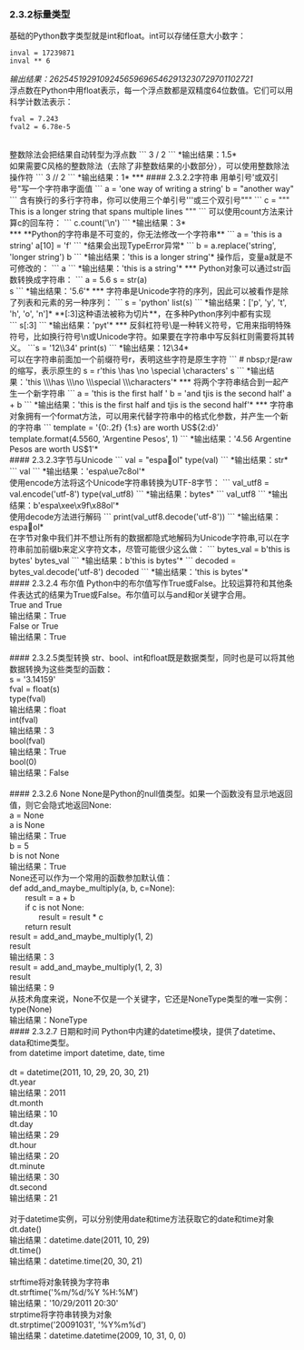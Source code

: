 ### 2.3.2标量类型
基础的Python数字类型就是int和float。int可以存储任意大小数字：
```
inval = 17239871
inval ** 6
```
*输出结果：26254519291092456596965462913230729701102721*
<br>
浮点数在Python中用float表示，每一个浮点数都是双精度64位数值。它们可以用科学计数法表示：<br>
```
fval = 7.243
fval2 = 6.78e-5
```
<br>
整数除法会把结果自动转型为浮点数
```
3 / 2
```
*输出结果：1.5*
<br>
如果需要C风格的整数除法（去除了非整数结果的小数部分），可以使用整数除法操作符
```
3 // 2
```
*输出结果：1*
***
#### 2.3.2.2字符串
用单引号'或双引号"写一个字符串字面值
```
a = 'one way of writing a string'
b = "another way"
```
含有换行的多行字符串，你可以使用三个单引号'''或三个双引号"""
```
c = """
This is a longer string that
spans multiple lines
"""
```
可以使用count方法来计算c的回车符：
```
c.count('\n')
```
*输出结果：3*<br>
***
**Python的字符串是不可变的，你无法修改一个字符串**
```
a = 'this is a string'
a[10] = 'f'
```
*结果会出现TypeError异常*
```
b = a.replace('string', 'longer string')
b
```
*输出结果：'this is a longer string'*
操作后，变量a就是不可修改的：
```
a
```
*输出结果：'this is a string'*
***
Python对象可以通过str函数转换成字符串：
```
a = 5.6
s = str(a)<br>
s
```
*输出结果：'5.6'*
***
字符串是Unicode字符的序列，因此可以被看作是除了列表和元素的另一种序列：
```
s = 'python'
list(s)
```
*输出结果：['p', 'y', 't', 'h', 'o', 'n']*
**[:3]这种语法被称为切片**，在多种Python序列中都有实现<br>
```
s[:3]
```
*输出结果：'pyt'*
***
反斜杠符号\是一种转义符号，它用来指明特殊符号，比如换行符号\n或Unicode字符。如果要在字符串中写反斜杠则需要将其转义。
```s = '12\\34'
print(s)
```
*输出结果：12\34*
<br>
可以在字符串前面加一个前缀符号r，表明这些字符是原生字符
```
# nbsp;r是raw的缩写，表示原生的
s = r'this \has \no \special \characters'
s
```
*输出结果：'this \\\has \\\no \\\special \\\characters'*
***
将两个字符串结合到一起产生一个新字符串
```
a = 'this is the first half '
b = 'and tjis is the second half'
a + b
```
*输出结果：'this is the first half and tjis is the second half'*
***
字符串对象拥有一个format方法，可以用来代替字符串中的格式化参数，并产生一个新的字符串
```
template = '{0:.2f} {1:s} are worth US${2:d}'
template.format(4.5560, 'Argentine Pesos', 1)
```
*输出结果：'4.56 Argentine Pesos are worth US$1'*
<br>
#### 2.3.2.3字节与Unicode
```
val = "espaol"
type(val)
```
*输出结果：str*
```
val
```
*输出结果：'espa\ue7c8ol'*
<br>
使用encode方法将这个Unicode字符串转换为UTF-8字节：
```
val_utf8 = val.encode('utf-8')
type(val_utf8)
```
*输出结果：bytes*
```
val_utf8
```
*输出结果：b'espa\xee\x9f\x88ol'*
<br>
使用decode方法进行解码
```
print(val_utf8.decode('utf-8'))
```
*输出结果：espaol*
<br>
在字节对象中我们并不想让所有的数据都隐式地解码为Unicode字符串,可以在字符串前加前缀b来定义字符文本，尽管可能很少这么做：
```
bytes_val = b'this is bytes'
bytes_val
```
*输出结果：b'this is bytes'*
```
decoded = bytes_val.decode('utf-8')
decoded
```
*输出结果：'this is bytes'*
<br>
#### 2.3.2.4  布尔值
Python中的布尔值写作True或False。比较运算符和其他条件表达式的结果为True或False。布尔值可以与and和or关键字合用。<br>
True and True<br>
输出结果：True<br>
False or True<br>
输出结果：True<br>
<br>
#### 2.3.2.5类型转换
str、bool、int和float既是数据类型，同时也是可以将其他数据转换为这些类型的函数：<br>
s = '3.14159'<br>
fval = float(s)<br>
type(fval)<br>
输出结果：float<br>
int(fval)<br>
输出结果：3<br>
bool(fval)<br>
输出结果：True<br>
bool(0)<br>
输出结果：False<br>
<br>
#### 2.3.2.6  None
None是Python的null值类型。如果一个函数没有显示地返回值，则它会隐式地返回None:<br>
a = None<br>
a is None<br>
输出结果：True<br>
b = 5<br>
b is not None<br>
输出结果：True<br>
None还可以作为一个常用的函数参加默认值：<br>
def add_and_maybe_multiply(a, b, c=None):<br>
    &nbsp;&nbsp;&nbsp;&nbsp;&nbsp;&nbsp;&nbsp;result = a + b<br>
    &nbsp;&nbsp;&nbsp;&nbsp;&nbsp;&nbsp;&nbsp;if c is not None:<br>
        &nbsp;&nbsp;&nbsp;&nbsp;&nbsp;&nbsp;&nbsp;&nbsp;&nbsp;&nbsp;&nbsp;&nbsp;&nbsp;result = result * c<br>
    &nbsp;&nbsp;&nbsp;&nbsp;&nbsp;&nbsp;&nbsp;return result<br>
result = add_and_maybe_multiply(1, 2)<br>
result<br>
输出结果：3<br>
result = add_and_maybe_multiply(1, 2, 3)<br>
result<br>
输出结果：9<br>
从技术角度来说，None不仅是一个关键字，它还是NoneType类型的唯一实例：<br>
type(None)<br>
输出结果：NoneType<br>
#### 2.3.2.7  日期和时间
Python中内建的datetime模块，提供了datetime、data和time类型。<br>
from datetime import datetime, date, time<br>
<br>
dt = datetime(2011, 10, 29, 20, 30, 21)<br>
dt.year<br>
输出结果：2011<br>
dt.month<br>
输出结果：10<br>
dt.day<br>
输出结果：29<br>
dt.hour<br>
输出结果：20<br>
dt.minute<br>
输出结果：30<br>
dt.second<br>
输出结果：21<br>
<br>
对于datetime实例，可以分别使用date和time方法获取它的date和time对象<br>
dt.date()<br>
输出结果：datetime.date(2011, 10, 29)<br>
dt.time()<br>
输出结果：datetime.time(20, 30, 21)<br>
<br>
strftime将对象转换为字符串<br>
dt.strftime('%m/%d/%Y %H:%M')<br>
输出结果：'10/29/2011 20:30'<br>
strptime将字符串转换为对象<br>
dt.strptime('20091031', '%Y%m%d')<br>
输出结果：datetime.datetime(2009, 10, 31, 0, 0)<br>
